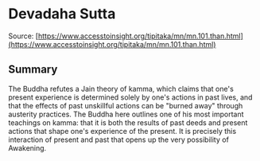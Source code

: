 # Devadaha Sutta

Source: [https://www.accesstoinsight.org/tipitaka/mn/mn.101.than.html](https://www.accesstoinsight.org/tipitaka/mn/mn.101.than.html)

## Summary
The Buddha refutes a Jain theory of kamma, which claims that one's present experience is determined solely by one's actions in past lives, and that the effects of past unskillful actions can be "burned away" through austerity practices. The Buddha here outlines one of his most important teachings on kamma: that it is both the results of past deeds and present actions that shape one's experience of the present. It is precisely this interaction of present and past that opens up the very possibility of Awakening.